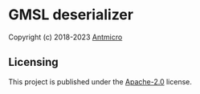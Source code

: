 # GMSL deserializer

Copyright (c) 2018-2023 [Antmicro](https://www.antmicro.com)


## Licensing

This project is published under the [Apache-2.0](LICENSE) license.
